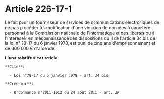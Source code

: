 # Article 226-17-1

Le fait pour un fournisseur de services de communications électroniques de ne pas procéder à la notification d'une violation
de données à caractère personnel à la Commission nationale de l'informatique et des libertés ou à l'intéressé, en
méconnaissance des dispositions du II de l'article 34 bis de la loi n° 78-17 du 6 janvier 1978, est puni de cinq ans
d'emprisonnement et de 300 000 € d'amende.

**Liens relatifs à cet article**

	**Cite**:

	  - Loi n°78-17 du 6 janvier 1978 - art. 34 bis

	**Créé par**:

	  - Ordonnance n°2011-1012 du 24 août 2011 - art. 39
